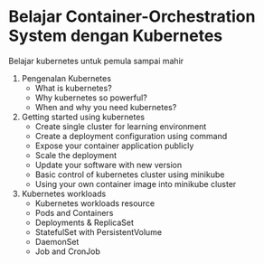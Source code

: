 # Belajar Container-Orchestration System dengan Kubernetes

Belajar kubernetes untuk pemula sampai mahir

1. Pengenalan Kubernetes
	- What is kubernetes?
	- Why kubernetes so powerful?
	- When and why you need kubernetes?
2. Getting started using kubernetes
	- Create single cluster for learning environment
	- Create a deployment configuration using command
	- Expose your container application publicly
	- Scale the deployment
	- Update your software with new version
	- Basic control of kubernetes cluster using minikube
	- Using your own container image into minikube cluster
3. Kubernetes workloads
	- Kubernetes workloads resource
	- Pods and Containers
	- Deployments & ReplicaSet
	- StatefulSet with PersistentVolume
	- DaemonSet
	- Job and CronJob
